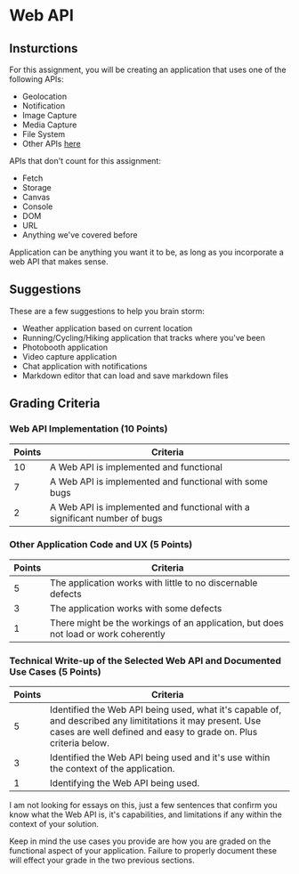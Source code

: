 # Web API

## Insturctions

For this assignment, you will be creating an application that uses one of the following APIs:

* Geolocation
* Notification
* Image Capture
* Media Capture
* File System
* Other APIs [here](https://developer.mozilla.org/en-US/docs/Web/API)

APIs that don't count for this assignment:

* Fetch
* Storage
* Canvas
* Console
* DOM
* URL
* Anything we've covered before

Application can be anything you want it to be, as long as you incorporate a web API that makes sense.

## Suggestions

These are a few suggestions to help you brain storm:

* Weather application based on current location
* Running/Cycling/Hiking application that tracks where you've been
* Photobooth application
* Video capture application
* Chat application with notifications
* Markdown editor that can load and save markdown files

## Grading Criteria

### Web API Implementation (10 Points)

| Points | Criteria                                                                  |
| ------ | ------------------------------------------------------------------------- |
| 10     | A Web API is implemented and functional                                   |
| 7      | A Web API is implemented and functional with some bugs                    |
| 2      | A Web API is implemented and functional with a significant number of bugs |


### Other Application Code and UX (5 Points)

| Points | Criteria                                                                            |
| ------ | ----------------------------------------------------------------------------------- |
| 5      | The application works with little to no discernable defects                         |
| 3      | The application works with some defects                                             |
| 1      | There might be the workings of an application, but does not load or work coherently |


### Technical Write-up of the Selected Web API and Documented Use Cases (5 Points)

| Points | Criteria                                                                                                                                                                       |
| ------ | ------------------------------------------------------------------------------------------------------------------------------------------------------------------------------ |
| 5      | Identified the Web API being used, what it's capable of, and described any limititations it may present. Use cases are well defined and easy to grade on. Plus criteria below. |
| 3      | Identified the Web API being used and it's use within the context of the application.                                                                                          |
| 1      | Identifying the Web API being used.                                                                                                                                            |

I am not looking for essays on this, just a few sentences that confirm you know what the Web API is, it's capabilities, and limitations if any within the context of your solution.

Keep in mind the use cases you provide are how you are graded on the functional aspect of your application. Failure to properly document these will effect your grade in the two previous sections.
